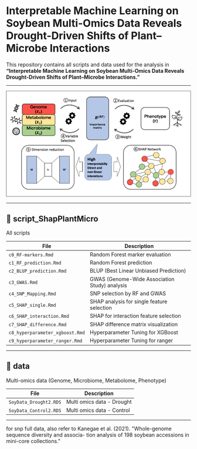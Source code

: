 # Interpretable Machine Learning on Soybean Multi-Omics Data Reveals Drought-Driven Shifts of Plant–Microbe Interactions

This repository contains all scripts and data used for the analysis in **“Interpretable Machine Learning on Soybean Multi-Omics Data Reveals Drought-Driven Shifts of Plant–Microbe Interactions.”**



---

<img src="abstract.png" width="1000">

---

## 📂 script_ShapPlantMicro
All scripts 

| File | Description |
|------|--------------|
| `c0_RF-markers.Rmd` | Random Forest marker evaluation |
| `c1_RF_prediction.Rmd` | Random Forest prediction |
| `c2_BLUP_prediction.Rmd` | BLUP (Best Linear Unbiased Prediction) |
| `c3_GWAS.Rmd` | GWAS (Genome-Wide Association Study) analysis |
| `c4_SNP_Mapping.Rmd` | SNP selection by RF and GWAS |
| `c5_SHAP_single.Rmd` | SHAP analysis for single feature selection |
| `c6_SHAP_interaction.Rmd` | SHAP for interaction feature selection |
| `c7_SHAP_difference.Rmd` | SHAP difference matrix visualization |
| `c8_hyperparameter_xgboost.Rmd` | Hyperparameter Tuning for XGBoost |
| `c9_hyperparameter_ranger.Rmd` | Hyperparameter Tuning for ranger |

---

## 📂 data 
Multi-omics data (Genome, Microbiome, Metabolome, Phenotype)

| File | Description |
|------|--------------|
| `SoyData_Drought2.RDS` | Multi omics data - Drought |
| `SoyData_Control2.RDS` | Multi omics data - Control |

---

for snp full data, also refer to Kanegae et al. (2021). "Whole-genome sequence diversity and associa-
tion analysis of 198 soybean accessions in mini-core collections."


